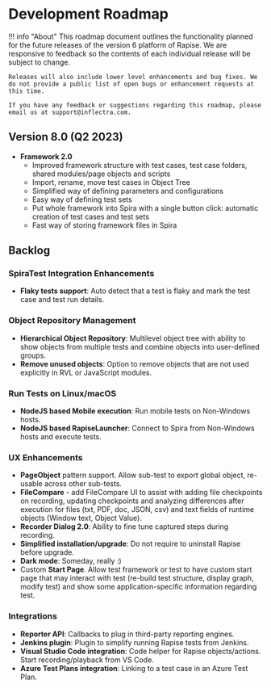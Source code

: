 # Development Roadmap

!!! info "About"
    This roadmap document outlines the functionality planned for the future releases of the version 6 platform of Rapise. We are responsive to feedback so the contents of each individual release will be subject to change.

    Releases will also include lower level enhancements and bug fixes. We do not provide a public list of open bugs or enhancement requests at this time.
    
    If you have any feedback or suggestions regarding this roadmap, please email us at support@inflectra.com.


## Version 8.0 (Q2 2023)

- **Framework 2.0**
    - Improved framework structure with test cases, test case folders, shared modules/page objects and scripts
    - Import, rename, move test cases in Object Tree
    - Simplified way of defining parameters and configurations
    - Easy way of defining test sets
    - Put whole framework into Spira with a single button click: automatic creation of test cases and test sets
    - Fast way of storing framework files in Spira

## Backlog

### SpiraTest Integration Enhancements

- **Flaky tests support**: Auto detect that a test is flaky and mark the test case and test run details.

### Object Repository Management

- **Hierarchical Object Repository**: Multilevel object tree with ability to show objects from multiple tests and combine objects into user-defined groups.
- **Remove unused objects**: Option to remove objects that are not used explicitly in RVL or JavaScript modules.

### Run Tests on Linux/macOS

- **NodeJS based Mobile execution**: Run mobile tests on Non-Windows hosts.
- **NodeJS based RapiseLauncher**: Connect to Spira from Non-Windows hosts and execute tests.

### UX Enhancements

- **PageObject** pattern support. Allow sub-test to export global object, re-usable across other sub-tests.
- **FileCompare** - add FileCompare UI to assist with adding file checkpoints on recording, updating checkpoints and analyzing differences after execution for files (txt, PDF, doc, JSON, csv) and text fields of runtime objects (Window text, Object Value).
- **Recorder Dialog 2.0**: Ability to fine tune captured steps during recording.
- **Simplified installation/upgrade**: Do not require to uninstall Rapise before upgrade.
- **Dark mode**: Someday, really :)
- Custom **Start Page**. Allow test framework or test to have custom start page that may interact with test (re-build test structure, display graph, modify test) and show some application-specific information regarding test.

### Integrations

- **Reporter API**: Callbacks to plug in third-party reporting engines.
- **Jenkins plugin**: Plugin to simplify running Rapise tests from Jenkins.
- **Visual Studio Code integration**: Code helper for Rapise objects/actions. Start recording/playback from VS Code.
- **Azure Test Plans integration**: Linking to a test case in an Azure Test Plan.

